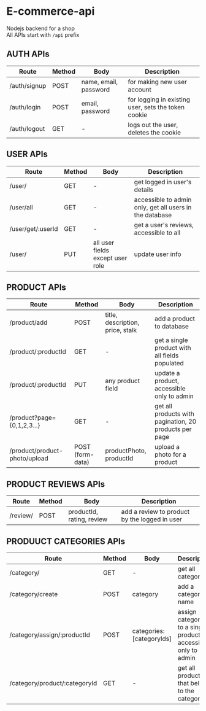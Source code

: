 # E-commerce-api
Nodejs backend for a shop
<br />
All APIs start with <code>/api</code> prefix
<br />

## AUTH APIs
|Route|Method|Body|Description|
|-----|------|----|-----------|
|/auth/signup|POST|name, email, password| for making new user account|
|/auth/login|POST|email, password|for logging in existing user, sets the token cookie|
|/auth/logout|GET| - | logs out the user, deletes the cookie|

## USER APIs
|Route|Method|Body|Description|
|-----|------|----|-----------|
|/user/|GET|-|get logged in user's details|
|/user/all|GET|-|accessible to admin only, get all users in the database|
|/user/get/:userId|GET|-|get a user's reviews, accessible to all|
|/user/|PUT|all user fields except user role|update user info|

## PRODUCT APIs
|Route|Method|Body|Description|
|-----|------|----|-----------|
|/product/add|POST|title, description, price, stalk|add a product to database|
|/product/:productId|GET|-|get a single product with all fields populated|
|/product/:productId|PUT|any product field|update a product, accessible only to admin|
|/product?page={0,1,2,3...}|GET|-|get all products with pagination, 20 products per page|
|/product/product-photo/upload|POST (form-data)|productPhoto, productId|upload a photo for a product|

## PRODUCT REVIEWS APIs
|Route|Method|Body|Description|
|-----|------|----|-----------|
|/review/|POST|productId, rating, review|add a review to product by the logged in user|

## PRODUUCT CATEGORIES APIs
|Route|Method|Body|Description|
|-----|------|----|-----------|
|/category/|GET|-|get all categories|
|/category/create|POST|category|add a category name|
|/category/assign/:productId|POST|categories: [categoryIds]|assign categories to a single product, accessible only to admin|
|/category/product/:categoryId|GET|-|get all products that belong to the category id|
